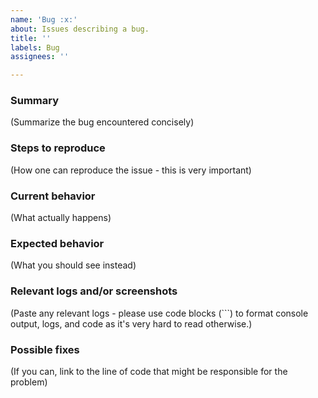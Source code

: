 ```yaml
---
name: 'Bug :x:'
about: Issues describing a bug.
title: ''
labels: Bug
assignees: ''

---
```


### Summary

(Summarize the bug encountered concisely)

### Steps to reproduce

(How one can reproduce the issue - this is very important)

### Current behavior

(What actually happens)


### Expected behavior

(What you should see instead)


### Relevant logs and/or screenshots

(Paste any relevant logs - please use code blocks (```) to format console output,
logs, and code as it's very hard to read otherwise.)


### Possible fixes

(If you can, link to the line of code that might be responsible for the problem)
